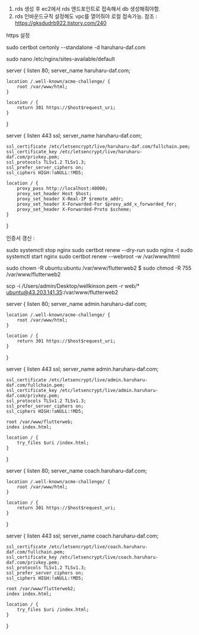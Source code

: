 
1. rds 생성 후 ec2에서 rds 엔드포인트로 접속해서 db 생성해줘야함.
2. rds 인바운드규칙 설정해도 vpc를 열어줘야 로컬 접속가능. 참조 : https://gksdudrb922.tistory.com/240

https 설정

sudo certbot certonly --standalone -d haruharu-daf.com 

sudo nano /etc/nginx/sites-available/default

server {
    listen 80;
    server_name haruharu-daf.com;

    location /.well-known/acme-challenge/ {
        root /var/www/html;
    }

    location / {
        return 301 https://$host$request_uri;
    }
}

server {
    listen 443 ssl;
    server_name haruharu-daf.com;

    ssl_certificate /etc/letsencrypt/live/haruharu-daf.com/fullchain.pem;
    ssl_certificate_key /etc/letsencrypt/live/haruharu-daf.com/privkey.pem;
    ssl_protocols TLSv1.2 TLSv1.3;
    ssl_prefer_server_ciphers on;
    ssl_ciphers HIGH:!aNULL:!MD5;

    location / {
        proxy_pass http://localhost:40000;
        proxy_set_header Host $host;
        proxy_set_header X-Real-IP $remote_addr;
        proxy_set_header X-Forwarded-For $proxy_add_x_forwarded_for;
        proxy_set_header X-Forwarded-Proto $scheme;
    }
}

인증서 갱신 : 

sudo systemctl stop nginx
sudo certbot renew --dry-run
sudo nginx -t
sudo systemctl start nginx
sudo certbot renew --webroot -w /var/www/html

 sudo chown -R ubuntu:ubuntu /var/www/flutterweb2
 $ sudo chmod -R 755 /var/www/flutterweb2

 scp -i /Users/admin/Desktop/wellkinson.pem -r web/* ubuntu@43.203.141.35:/var/www/flutterweb2

server {
    listen 80;
    server_name admin.haruharu-daf.com;

    location /.well-known/acme-challenge/ {
        root /var/www/html;
    }

    location / {
        return 301 https://$host$request_uri;
    }
}

server {
    listen 443 ssl;
    server_name admin.haruharu-daf.com;

    ssl_certificate /etc/letsencrypt/live/admin.haruharu-daf.com/fullchain.pem;
    ssl_certificate_key /etc/letsencrypt/live/admin.haruharu-daf.com/privkey.pem;
    ssl_protocols TLSv1.2 TLSv1.3;
    ssl_prefer_server_ciphers on;
    ssl_ciphers HIGH:!aNULL:!MD5;

    root /var/www/flutterweb;
    index index.html;

    location / {
        try_files $uri /index.html;
    }
}


server {
    listen 80;
    server_name coach.haruharu-daf.com;

    location /.well-known/acme-challenge/ {
        root /var/www/html;
    }

    location / {
        return 301 https://$host$request_uri;
    }
}

server {
    listen 443 ssl;
    server_name coach.haruharu-daf.com;

    ssl_certificate /etc/letsencrypt/live/coach.haruharu-daf.com/fullchain.pem;
    ssl_certificate_key /etc/letsencrypt/live/coach.haruharu-daf.com/privkey.pem;
    ssl_protocols TLSv1.2 TLSv1.3;
    ssl_prefer_server_ciphers on;
    ssl_ciphers HIGH:!aNULL:!MD5;

    root /var/www/flutterweb2;
    index index.html;

    location / {
        try_files $uri /index.html;
    }
}